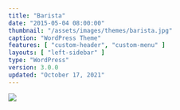 ```yaml
---
title: "Barista"
date: "2015-05-04 08:00:00"
thumbnail: "/assets/images/themes/barista.jpg"
caption: "WordPress Theme"
features: [ "custom-header", "custom-menu" ]
layouts: [ "left-sidebar" ]
type: "WordPress"
version: 3.0.0
updated: "October 17, 2021"
---
```

<img src="{{ $page->thumbnail }}" />